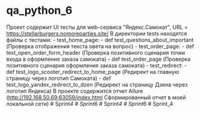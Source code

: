 # qa_python_6
Проект содержит UI тесты для web-сервиса "Яндекс.Самокат", URL = https://stellarburgers.nomoreparties.site/
В директории tests находятся файлы с тестами:
    - test_home_page:
        - def test_questions_about_important (Проверка отображения текста овета на вопрос)
    - test_order_page:
        - def test_open_order_form_header (Проверка позитивного сценария точки входа в оформление заказа самоката)
        - def test_order_page (Проверка позитивного сценария оформления заказа самоката)
    - test_redirect:
        - def test_logo_scooter_redirect_to_home_page (Редирект на главную страницу через логотип Самоката)
        - def test_logo_yandex_redirect_to_dzen (Редирект на страницу Дзена через логотип Яндекса)
В проекте содержится отчет Allure (http://192.168.50.69:63059/index.html Сформированный отчет в моей локальной сети)
#   S p r i n t _ 4  
 #   S p r i n t _ 6  
 #   S p r i n t _ 4  
 #   S p r i n t _ 6  
 #   S p r i n t _ 4  
 